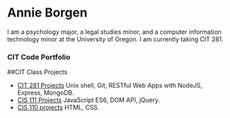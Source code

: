 # Annie Borgen
I am a psychology major, a legal studies minor, and a computer information technology minor at the University of Oregon. I am currently taking CIT 281.
### CIT Code Portfolio
##CIT Class Projects
- [CIT 281 Projects](https://uo-cit.github.io/project-5-annieborgen/) Unix shell, Git, RESTful Web Apps with NodeJS, Express, MongoDB.
- [CIS 111 Projects](https://pages.uoregon.edu/aborgen/111/) JavaScript ES6, DOM API, jQuery.
- [CIS 110 projects](https://pages.uoregon.edu/aborgen/110/) HTML, CSS.
